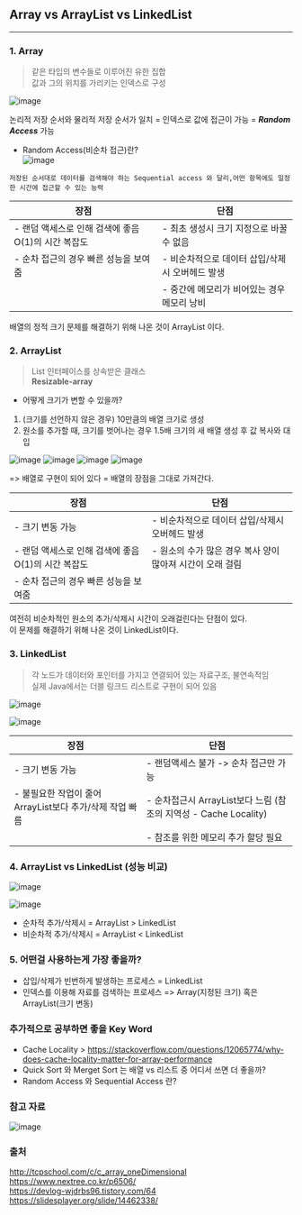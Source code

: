 ## Array vs ArrayList vs LinkedList  
---

### 1. Array  
> 같은 타입의 변수들로 이루어진 유한 집합  
> 값과 그의 위치를 가리키는 인덱스로 구성  

![image](https://user-images.githubusercontent.com/58067265/120814908-4d6bc800-c58a-11eb-8df2-9c5411252e62.png)

논리적 저장 순서와 물리적 저장 순서가 일치 = 인덱스로 값에 접근이 가능 = **_Random Access_** 가능

+ Random Access(비순차 접근)란?  
![image](https://user-images.githubusercontent.com/58067265/120815935-41ccd100-c58b-11eb-9a19-68ead7a39b20.png)
```
저장된 순서대로 데이터를 검색해야 하는 Sequential access 와 달리,어떤 항목에도 일정한 시간에 접근할 수 있는 능력
```

| 장점 | 단점 |
| --- | --- |
|- 랜덤 액세스로 인해 검색에 좋음 O(1)의 시간 복잡도 |- 최초 생성시 크기 지정으로 바꿀 수 없음 |
|- 순차 접근의 경우 빠른 성능을 보여줌|- 비순차적으로 데이터 삽입/삭제시 오버헤드 발생|
||- 중간에 메모리가 비어있는 경우 메모리 낭비|


배열의 정적 크기 문제를 해결하기 위해 나온 것이 ArrayList 이다.  

### 2. ArrayList
> List 인터페이스를 상속받은 클래스  
> **Resizable-array**

+ 어떻게 크기가 변할 수 있을까?  
1. (크기를 선언하지 않은 경우) 10만큼의 배열 크기로 생성
2. 원소를 추가할 때, 크기를 벗어나는 경우 1.5배 크기의 새 배열 생성 후 값 복사와 대입

![image](https://user-images.githubusercontent.com/58067265/120819863-f3b9cc80-c58e-11eb-87b6-9cb9a7f7a1ab.png)
![image](https://user-images.githubusercontent.com/58067265/120824234-341b4980-c593-11eb-8c56-a56bbe65c286.png)
![image](https://user-images.githubusercontent.com/58067265/120824072-0afab900-c593-11eb-88a5-bf912c0f521a.png)
![image](https://user-images.githubusercontent.com/58067265/120825456-5f526880-c594-11eb-944f-38e42ed74f34.png)


=> 배열로 구현이 되어 있다 = 배열의 장점을 그대로 가져간다.

| 장점 | 단점 |
| --- | --- |
|- 크기 변동 가능|- 비순차적으로 데이터 삽입/삭제시 오버헤드 발생|
|- 랜덤 액세스로 인해 검색에 좋음 O(1)의 시간 복잡도|- 원소의 수가 많은 경우 복사 양이 많아져 시간이 오래 걸림|
|- 순차 접근의 경우 빠른 성능을 보여줌||

여전히 비순차적인 원소의 추가/삭제시 시간이 오래걸린다는 단점이 있다.  
이 문제를 해결하기 위해 나온 것이 LinkedList이다.

### 3. LinkedList
> 각 노드가 데이터와 포인터를 가지고 연결되어 있는 자료구조, 불연속적임  
> 실제 Java에서는 더블 링크드 리스트로 구현이 되어 있음

![image](https://user-images.githubusercontent.com/58067265/120826300-3d0d1a80-c595-11eb-85d1-d8d0484beb49.png)

![image](https://user-images.githubusercontent.com/58067265/120830382-65971380-c599-11eb-8552-aaeac7151ea9.png)

| 장점 | 단점 |
| --- | --- |
|- 크기 변동 가능|- 랜덤액세스 불가 -> 순차 접근만 가능 |
|- 불필요한 작업이 줄어 ArrayList보다 추가/삭제 작업 빠름|- 순차접근시 ArrayList보다 느림 (참조의 지역성 - Cache Locality) |
||- 참조를 위한 메모리 추가 할당 필요|

### 4. ArrayList vs LinkedList (성능 비교)  
![image](https://user-images.githubusercontent.com/58067265/120833389-b3614b00-c59c-11eb-87c2-45b6430e1eec.png)

![image](https://user-images.githubusercontent.com/58067265/120837052-3a182700-c5a1-11eb-8b85-4c8ff2eb9150.png)

* 순차적 추가/삭제시 = ArrayList > LinkedList
* 비순차적 추가/삭제시 = ArrayList < LinkedList


### 5. 어떤걸 사용하는게 가장 좋을까?  
* 삽입/삭제가 빈번하게 발생하는 프로세스 = LinkedList  
* 인덱스를 이용해 자료를 검색하는 프로세스 => Array(지정된 크기) 혹은 ArrayList(크기 변동)


### 추가적으로 공부하면 좋을 Key Word
* Cache Locality > https://stackoverflow.com/questions/12065774/why-does-cache-locality-matter-for-array-performance
* Quick Sort 와 Merget Sort 는 배열 vs 리스트 중 어디서 쓰면 더 좋을까?
* Random Access 와 Sequential Access 란?

### 참고 자료
![image](https://user-images.githubusercontent.com/58067265/120837431-a7c45300-c5a1-11eb-936a-bd493bd513d0.png)


### 출처
http://tcpschool.com/c/c_array_oneDimensional
https://www.nextree.co.kr/p6506/  
https://devlog-wjdrbs96.tistory.com/64  
https://slidesplayer.org/slide/14462338/  

